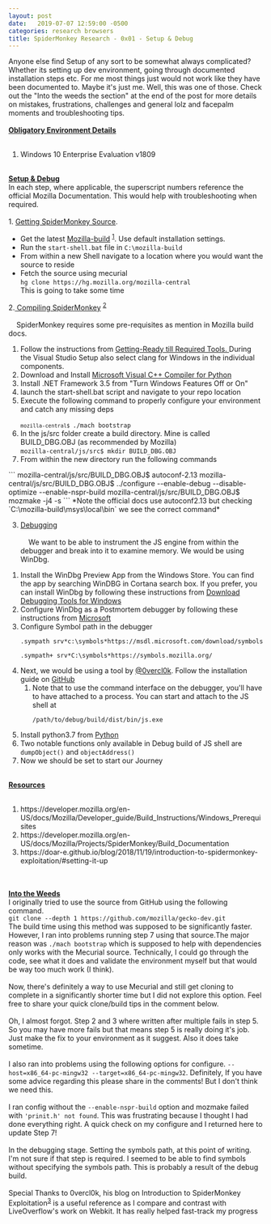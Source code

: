 ```yaml
---
layout: post
date:   2019-07-07 12:59:00 -0500
categories: research browsers
title: SpiderMonkey Research - 0x01 - Setup & Debug
---
```


Anyone else find Setup of any sort to be somewhat always complicated? Whether its setting up dev environment, going through documented installation steps etc. For me most things just would not work like they have been documented to. Maybe it's just me. Well, this was one of those. Check out the "Into the weeds the section" at the end of the post for more details on mistakes, frustrations, challenges and general lolz and facepalm moments and troubleshooting tips.<br />
<br />
<b><u>Obligatory Environment Details</u></b><br />
<br />
1. Windows 10 Enterprise Evaluation v1809<br />
<br />
<b><u>Setup &amp; Debug</u></b><br />
In each step, where applicable, the superscript numbers reference the official Mozilla Documentation. This would help with troubleshooting when required.<br />
<br />
1. <u>Getting SpiderMonkey Source</u>.<br />
<ul>
<li>Get the latest <a href="https://ftp.mozilla.org/pub/mozilla.org/mozilla/libraries/win32/MozillaBuildSetup-Latest.exe" target="_blank">Mozilla-build</a> <sup><a href="https://developer.mozilla.org/en-US/docs/Mozilla/Developer_guide/Build_Instructions/Windows_Prerequisites#Required_tools">1</a></sup>. Use default installation settings.</li>
<li>Run the <code>start-shell.bat</code> file in <code>C:\mozilla-build</code></li>
<li>From within a new Shell navigate to a location where you would want the source to reside</li>
<li>Fetch the source using mecurial<br /><code>hg clone https://hg.mozilla.org/mozilla-central</code><br />This is going to take some time</li>
</ul>
<ul></ul>
2.<u> Compiling SpiderMonkey</u> <sup><a href="https://developer.mozilla.org/en-US/docs/Mozilla/Projects/SpiderMonkey/Build_Documentation#Developer_(debug)_build">2</a></sup><br />
<br />
&nbsp; &nbsp; SpiderMonkey requires some pre-requisites as mention in Mozilla build docs.<br />
<ol>
<li>Follow the instructions from <a href="https://developer.mozilla.org/en-US/docs/Mozilla/Developer_guide/Build_Instructions/Windows_Prerequisites#Getting_ready" target="_blank">Getting-Ready till Required Tools. </a>During the Visual Studio Setup also select clang for Windows in the individual components.&nbsp;</li>
<li>Download and Install <a href="https://www.microsoft.com/EN-US/DOWNLOAD/DETAILS.ASPX?ID=44266" target="_blank">Microsoft Visual C++ Compiler for Python</a>&nbsp;</li>
<li>Install .NET Framework 3.5 from "Turn Windows Features Off or On"</li>
<li>launch the start-shell.bat script and navigate to your repo location</li>
<li>Execute the following command to properly configure your environment and catch any missing deps</li>
<br /><code><code>mozilla-central$ </code>./mach bootstrap</code>
<li>In the js/src folder create a build directory. Mine is called BUILD_DBG.OBJ (as recommended by Mozilla)<br /><code>mozilla-central/js/src$ mkdir BUILD_DBG.OBJ</code> </li>
<li>From within the new directory run the following commands </li>
</ol>
```
mozilla-central/js/src/BUILD_DBG.OBJ$ autoconf-2.13
mozilla-central/js/src/BUILD_DBG.OBJ$ ../configure --enable-debug --disable-optimize --enable-nspr-build
mozilla-central/js/src/BUILD_DBG.OBJ$ mozmake -j4 -s
```
*Note the official docs use autoconf2.13 but checking `C:\mozilla-build\msys\local\bin` we see the correct command*

3. <u>Debugging</u><br />
<u><br /></u>
&nbsp;&nbsp;&nbsp; We want to be able to instrument the JS engine from within the debugger and break into it to examine memory. We would be using WinDbg.<br />
<ol>
<li>Install the WinDbg Preview App from the Windows Store. You can find the app by searching WinDBG in Cortana search box. If you prefer, you can install WinDbg by following these instructions from <a href="https://docs.microsoft.com/en-us/windows-hardware/drivers/debugger/debugger-download-tools" target="_blank">Download Debugging Tools for Windows</a> </li>
<li>Configure WinDbg as a Postmortem debugger by following these instructions from <a href="https://docs.microsoft.com/en-us/windows-hardware/drivers/debugger/enabling-postmortem-debugging" target="_blank">Microsoft</a></li>
<li>Configure Symbol path in the debugger<br /> <pre><code>.sympath srv*c:\symbols*https://msdl.microsoft.com/download/symbols</code></pre>
<pre><code>.sympath+ srv*C:\symbols*https://symbols.mozilla.org/</code></pre>
</li>
<li>Next, we would be using a tool by <a href="https://twitter.com/0vercl0k/status/1084555927783563264?s=20" target="_blank">@0vercl0k</a>. Follow the installation guide on <a href="https://github.com/0vercl0k/windbg-scripts" target="_blank">GitHub</a><ol>
<li>Note that to use the command interface on the debugger, you'll have to 
have attached to a process. You can start and attach to the JS shell at 
<pre><code>/path/to/debug/build/dist/bin/js.exe</code></pre>
</li>
</ol>
</li>
<li>Install python3.7 from <a href="https://www.python.org/downloads/release/python-373/" target="_blank">Python</a></li>
<li>Two notable functions only available in Debug build of JS shell are <code>dumpObject()</code> and <code>objectAddress()</code></li>
<li>Now we should be set to start our Journey</li>
</ol>
<br />
<b><u>Resources</u></b><br />
<br />
<ol>
<li>https://developer.mozilla.org/en-US/docs/Mozilla/Developer_guide/Build_Instructions/Windows_Prerequisites</li>
<li>https://developer.mozilla.org/en-US/docs/Mozilla/Projects/SpiderMonkey/Build_Documentation</li>
<li>https://doar-e.github.io/blog/2018/11/19/introduction-to-spidermonkey-exploitation/#setting-it-up</li>
</ol>
<br />
<br />
<b><u>Into the Weeds</u></b><br />
I originally tried to use the source from GitHub using the following command. <br />
<code>git clone --depth 1 https://github.com/mozilla/gecko-dev.git</code><br />
The build time using this method was supposed to be significantly faster. However, I ran into problems running step 7 using that source.The major reason was <code>./mach bootstrap</code> which is supposed to help with dependencies only works with the Mecurial source. Technically, I could go through the code, see what it does and validate the environment myself but that would be way too much work (I think).<br />
<br />
Now, there's definitely a way to use Mecurial and still get cloning to complete in a significantly shorter time but I did not explore this option. Feel free to share your quick clone/build tips in the comment below.<br />
<br />
Oh, I almost forgot. Step 2 and 3 where written after multiple fails in step 5. So you may have more fails but that means step 5 is really doing it's job. Just make the fix to your environment as it suggest. Also it does take sometime.<br />
<br />
I also ran into problems using the following options for configure. <code>--host=x86_64-pc-mingw32 --target=x86_64-pc-mingw32</code>. Definitely, If you have some advice regarding this please share in the comments! But I don't think we need this.<br />
<br />
I ran config without the <code>--enable-nspr-build</code> option and mozmake failed with <code>'prinit.h' not found</code>. This was frustrating because I thought I had done everything right. A quick check on my configure and I returned here to update Step 7!<br />
<br />
In the debugging stage. Setting the symbols path, at this point of writing. I'm not sure if that step is required. I seemed to be able to find symbols without specifying the symbols path. This is probably a result of the debug build.<br />
<br />
Special Thanks to 0vercl0k, his blog on Introduction to SpiderMonkey Exploitation<sup><a href="https://doar-e.github.io/blog/2018/11/19/introduction-to-spidermonkey-exploitation">3</a></sup> is a useful reference as I compare and contrast with LiveOverflow's work on Webkit. It has really helped fast-track my progress